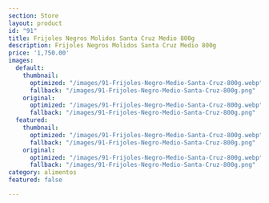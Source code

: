 ```yaml
---
section: Store
layout: product
id: "91"
title: Frijoles Negros Molidos Santa Cruz Medio 800g
description: Frijoles Negros Molidos Santa Cruz Medio 800g
price: '1,750.00'
images:
  default:
    thumbnail:
      optimized: "/images/91-Frijoles-Negro-Medio-Santa-Cruz-800g.webp"
      fallback: "/images/91-Frijoles-Negro-Medio-Santa-Cruz-800g.png"
    original:
      optimized: "/images/91-Frijoles-Negro-Medio-Santa-Cruz-800g.webp"
      fallback: "/images/91-Frijoles-Negro-Medio-Santa-Cruz-800g.png"
  featured:
    thumbnail:
      optimized: "/images/91-Frijoles-Negro-Medio-Santa-Cruz-800g.webp"
      fallback: "/images/91-Frijoles-Negro-Medio-Santa-Cruz-800g.png"
    original:
      optimized: "/images/91-Frijoles-Negro-Medio-Santa-Cruz-800g.webp"
      fallback: "/images/91-Frijoles-Negro-Medio-Santa-Cruz-800g.png"
category: alimentos
featured: false

---
```

